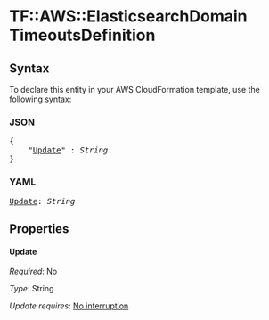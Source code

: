 # TF::AWS::ElasticsearchDomain TimeoutsDefinition

## Syntax

To declare this entity in your AWS CloudFormation template, use the following syntax:

### JSON

<pre>
{
    "<a href="#update" title="Update">Update</a>" : <i>String</i>
}
</pre>

### YAML

<pre>
<a href="#update" title="Update">Update</a>: <i>String</i>
</pre>

## Properties

#### Update

_Required_: No

_Type_: String

_Update requires_: [No interruption](https://docs.aws.amazon.com/AWSCloudFormation/latest/UserGuide/using-cfn-updating-stacks-update-behaviors.html#update-no-interrupt)

